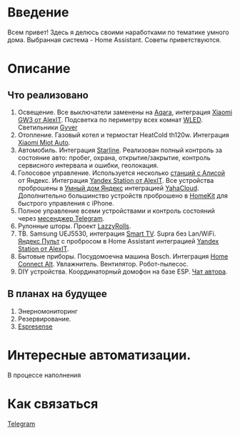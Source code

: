 # Введение
Всем привет! 
Здесь я делюсь своими наработками по тематике умного дома.
Выбранная система - Home Assistant. Советы приветствуются.
# Описание
## Что реализовано
1. Освещение.
Все выключатели заменены на [Aqara](https://aqara.ru/shop/), интеграция [Xiaomi GW3 от AlexIT](https://github.com/AlexxIT/XiaomiGateway3). Подсветка по периметру всех комнат [WLED](https://github.com/Aircoookie/WLED). Светильники [Gyver](https://alexgyver.ru/gyverlamp/)
2. Отопление.
Газовый котел и термостат HeatCold th120w. Интеграция [Xiaomi Miot Auto](https://github.com/al-one/hass-xiaomi-miot).
3. Автомобиль.
Интеграция [Starline](https://www.home-assistant.io/integrations/starline/). Реализован полный контроль за состояние авто: пробег, охрана, открытие/закрытие, контроль сервисного интервала и ошибки, геолокация.
4. Голосовое управление.
Используется несколько [станций с Алисой](https://yandex.ru/alice/station/index-mobile) от Яндекс. Интеграция [Yandex Station от AlexIT](https://github.com/AlexxIT/YandexStation).
Все устройства проброшены в [Умный дом Яндекс](https://yandex.ru/alice/smart-home-mobile) интеграцией [YahaCloud](https://github.com/dext0r/yandex_smart_home).
Дополнительно большинство устройств проброшено в [HomeKit](https://www.home-assistant.io/integrations/homekit/) для быстрого управления с iPhone.
5. Полное управление всеми устройствами и контроль состояний через [месенджер Telegram](https://www.home-assistant.io/integrations/telegram/).
6. Рулонные шторы.
Проект [LazzyRolls](https://github.com/ACE1046/LazyRolls). 
7. ТВ.
Samsung UEJ5530, интеграция [Smart TV](https://www.home-assistant.io/integrations/samsungtv).
Supra без Lan/WiFi. [Яндекс Пульт](https://yandex.ru/support/smart-home/control-center/about.html) с пробросом в Home Assistant интеграцией [Yandex Station от AlexIT](https://github.com/AlexxIT/YandexStation).
8. Бытовые приборы.
Посудомоечна машина Bosch. Интеграция [Home Connect Alt](https://github.com/ekutner/home-connect-hass).
Увлажнитель.
Вентилятор.
Робот-пылесос.
9. DIY устройства.
Координаторный домофон на базе ESP. [Чат автора](https://t.me/domofon_esp).
## В планах на будущее
1. Энерномониторинг
2. Резервирование.
3. [Espresense](https://espresense.com/)
# Интересные автоматизации.
В процессе наполнения
# Как связаться
[Telegram](https://t.me/alex_zob)